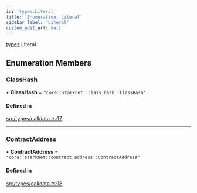 ```yaml
---
id: 'types.Literal'
title: 'Enumeration: Literal'
sidebar_label: 'Literal'
custom_edit_url: null
---
```


[types](../namespaces/types.md).Literal

## Enumeration Members

### ClassHash

• **ClassHash** = `"core::starknet::class_hash::ClassHash"`

#### Defined in

[src/types/calldata.ts:17](https://github.com/starknet-io/starknet.js/blob/v5.29.0/src/types/calldata.ts#L17)

---

### ContractAddress

• **ContractAddress** = `"core::starknet::contract_address::ContractAddress"`

#### Defined in

[src/types/calldata.ts:18](https://github.com/starknet-io/starknet.js/blob/v5.29.0/src/types/calldata.ts#L18)

